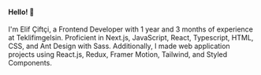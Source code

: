 #### Hello! 👋 
I'm Elif Çiftçi, a Frontend Developer with 1 year and 3 months of experience at Teklifimgelsin.
Proficient in Next.js, JavaScript, React, Typescript, HTML, CSS, and Ant Design with Sass.
Additionally, I made web application projects using React.js, Redux, Framer Motion, Tailwind, and Styled Components.
